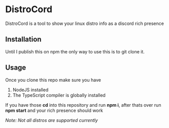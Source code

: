 # DistroCord

DistroCord is a tool to show your linux distro info as a discord rich presence

## Installation

Until I publish this on npm the only way to use this is to git clone it.

## Usage
Once you clone this repo make sure you have 

1. NodeJS installed
2. The TypeScript compiler is globally installed

If you have those **cd** into this repository and run **npm i**, after thats over run **npm start** and your rich presence should work

*Note: Not all distros are supported currently*